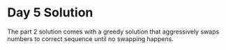 # Day 5 Solution

The part 2 solution comes with a greedy solution that aggressively 
swaps numbers to correct sequence until no swapping happens.
